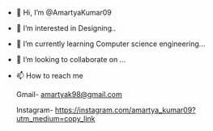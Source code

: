 - 👋 Hi, I’m @AmartyaKumar09
- 👀 I’m interested in Designing..
- 🌱 I’m currently learning Computer science engineering...
- 💞️ I’m looking to collaborate on ...
- 📫 How to reach me 

     Gmail- amartyak98@gmail.com  

     Instagram- https://instagram.com/amartya_kumar09?utm_medium=copy_link

<!---
AmartyaKumar09/AmartyaKumar09 is a ✨ special ✨ repository because its `README.md` (this file) appears on your GitHub profile.
You can click the Preview link to take a look at your changes.
--->
